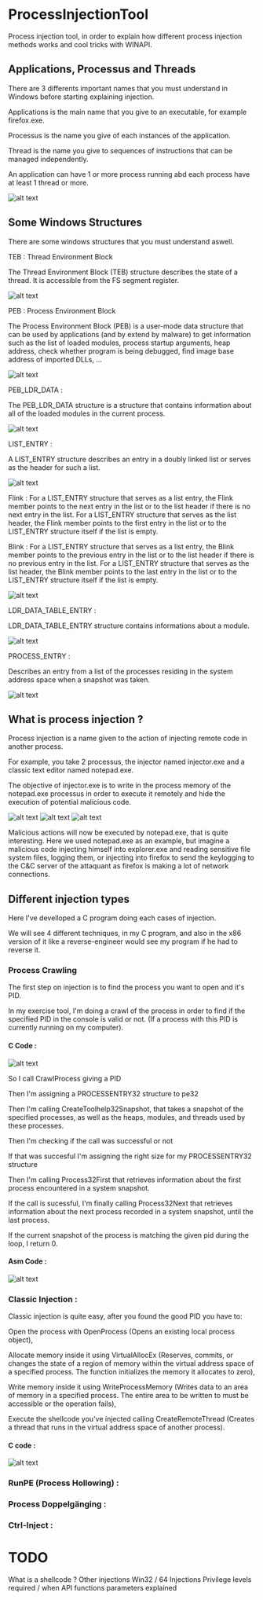 # ProcessInjectionTool

Process injection tool, in order to explain how different process injection methods works and cool tricks with WINAPI.

## Applications, Processus and Threads

There are 3 differents important names that you must understand in Windows before starting explaining injection.

Applications is the main name that you give to an executable, for example firefox.exe.

Processus is the name you give of each instances of the application.

Thread is the name you give to sequences of instructions that can be managed independently.

An application can have 1 or more process running abd each process have at least 1 thread or more.

![alt text](https://raw.githubusercontent.com/Lexsek/ProcessInjectionTool/master/images/threads_process_and_apps.png 
"AppsProcessusThreads")
 
## Some Windows Structures

There are some windows structures that you must understand aswell.

TEB : Thread Environment Block

The Thread Environment Block (TEB) structure describes the state of a thread. It is accessible from the FS segment register. 

![alt text](https://raw.githubusercontent.com/Lexsek/ProcessInjectionTool/master/images/TEB.bmp
"TEB")

PEB : Process Environment Block

The Process Environment Block (PEB) is a user-mode data structure that can be used by applications (and by extend by malware) to get information such as the list of loaded modules, process startup arguments, heap address, check whether program is being debugged, find image base address of imported DLLs, ...

![alt text](https://raw.githubusercontent.com/Lexsek/ProcessInjectionTool/master/images/PEB.bmp 
"PEB")

PEB_LDR_DATA :

The PEB_LDR_DATA structure is a structure that contains information about all of the loaded modules in the current process. 

![alt text](https://raw.githubusercontent.com/Lexsek/ProcessInjectionTool/master/images/PEB_LDR_DATA.bmp
"PEB_LDR_DATA")

LIST_ENTRY :
    
A LIST_ENTRY structure describes an entry in a doubly linked list or serves as the header for such a list.

![alt text](https://raw.githubusercontent.com/Lexsek/ProcessInjectionTool/master/images/LIST_ENTRY.bmp 
"LIST_ENTRY")

Flink : For a LIST_ENTRY structure that serves as a list entry, the Flink member points to the next entry in the list or to the list header if there is no next entry in the list. For a LIST_ENTRY structure that serves as the list header, the Flink member points to the first entry in the list or to the LIST_ENTRY structure itself if the list is empty.

Blink : For a LIST_ENTRY structure that serves as a list entry, the Blink member points to the previous entry in the list or to the list header if there is no previous entry in the list. For a LIST_ENTRY structure that serves as the list header, the Blink member points to the last entry in the list or to the LIST_ENTRY structure itself if the list is empty.

![alt text](https://raw.githubusercontent.com/Lexsek/ProcessInjectionTool/master/images/LIST_ENTRY2.bmp 
"LIST_ENTRY2")

LDR_DATA_TABLE_ENTRY :
    
LDR_DATA_TABLE_ENTRY structure contains informations about a module.

![alt text](https://raw.githubusercontent.com/Lexsek/ProcessInjectionTool/master/images/LDR_DATA_TABLE_ENTRY.bmp 
"LDR_DATA_TABLE_ENTRY")

PROCESS_ENTRY :
   
Describes an entry from a list of the processes residing in the system address space when a snapshot was taken.
    
![alt text](https://raw.githubusercontent.com/Lexsek/ProcessInjectionTool/master/images/PROCESS_ENTRY.bmp 
"PROCESS_ENTRY")

## What is process injection ?

Process injection is a name given to the action of injecting remote code in another process.

For example, you take 2 processus, the injector named injector.exe and a classic text editor named notepad.exe.

The objective of injector.exe is to write in the process memory of the notepad.exe processus in order to execute it remotely and hide the execution of potential malicious code.

![alt text](https://raw.githubusercontent.com/Lexsek/ProcessInjectionTool/master/images/injection_1.bmp 
"Injection 1")
![alt text](https://raw.githubusercontent.com/Lexsek/ProcessInjectionTool/master/images/injection_2.bmp 
"Injection 2")
![alt text](https://raw.githubusercontent.com/Lexsek/ProcessInjectionTool/master/images/injection_3.bmp 
"Injection 3")

Malicious actions will now be executed by notepad.exe, that is quite interesting. Here we used notepad.exe as an example, but imagine a malicious code injecting himself into explorer.exe and reading sensitive file system files, logging them, or injecting into firefox to send the keylogging to the C&C server of the attaquant as firefox is making a lot of network connections.

## Different injection types

Here I've develloped a C program doing each cases of injection.

We will see 4 different techniques, in my C program, and also in the x86 version of it like a reverse-engineer would see my program if he had to reverse it.

### Process Crawling

The first step on injection is to find the process you want to open and it's PID.

In my exercise tool, I'm doing a crawl of the process in order to find if the specified PID in the console is valid or not.
(If a process with this PID is currently running on my computer).

#### C Code :

![alt text](https://raw.githubusercontent.com/Lexsek/ProcessInjectionTool/master/images/c_crawlprocess.png
"C crawl process")

So I call CrawlProcess giving a PID

Then I'm assigning a PROCESSENTRY32 structure to pe32

Then I'm calling CreateToolhelp32Snapshot, that takes a snapshot of the specified processes, as well as the heaps, modules, and threads used by these processes.

Then I'm checking if the call was successful or not

If that was succesful I'm assigning the right size for my PROCESSENTRY32 structure

Then I'm calling Process32First that retrieves information about the first process encountered in a system snapshot.

If the call is sucessful, I'm finally calling Process32Next that retrieves information about the next process recorded in a system snapshot, until the last process.

If the current snapshot of the process is matching the given pid during the loop, I return 0.

#### Asm Code :

![alt text](https://raw.githubusercontent.com/Lexsek/ProcessInjectionTool/master/images/asm_crawlprocess.png
"ASM crawl process")

### Classic Injection :

Classic injection is quite easy, after you found the good PID you have to:

Open the process with OpenProcess (Opens an existing local process object),

Allocate memory inside it using VirtualAllocEx (Reserves, commits, or changes the state of a region of memory within the virtual address space of a specified process. The function initializes the memory it allocates to zero),

Write memory inside it using WriteProcessMemory (Writes data to an area of memory in a specified process. The entire area to be written to must be accessible or the operation fails),

Execute the shellcode you've injected calling CreateRemoteThread (Creates a thread that runs in the virtual address space of another process).

#### C code :

![alt text](https://raw.githubusercontent.com/Lexsek/ProcessInjectionTool/master/images/c_classicinjection.png
"C classic injection")

### RunPE (Process Hollowing) :

### Process Doppelgänging :

### Ctrl-Inject : 

# TODO

What is a shellcode ?
Other injections
Win32 / 64 Injections
Privilege levels required / when
API functions parameters explained
